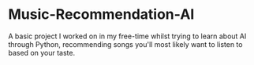 # Music-Recommendation-AI
A basic project I worked on in my free-time whilst trying to learn about AI through Python, recommending songs you'll most likely want to listen to based on your taste.
